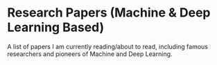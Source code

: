 # Research Papers (Machine & Deep Learning Based)
A list of papers I am currently reading/about to read, including famous researchers and pioneers of Machine and Deep Learning.
